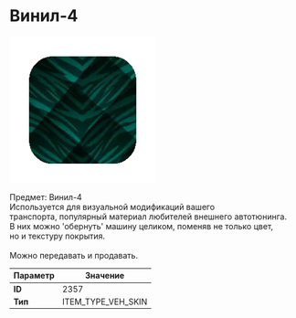 # Винил-4

![Item Image](../img/2357.webp?raw=true)

Предмет: Винил-4<br>Используется для визуальной модификаций вашего<br>транспорта, популярный материал любителей внешнего автотюнинга.<br>В них можно 'обернуть' машину целиком, поменяв не только цвет,<br>но и текстуру покрытия.<br><br>Можно передавать и продавать.


| Параметр | Значение |
|----------|----------|
| **ID** | 2357 |
| **Тип** | ITEM_TYPE_VEH_SKIN |

